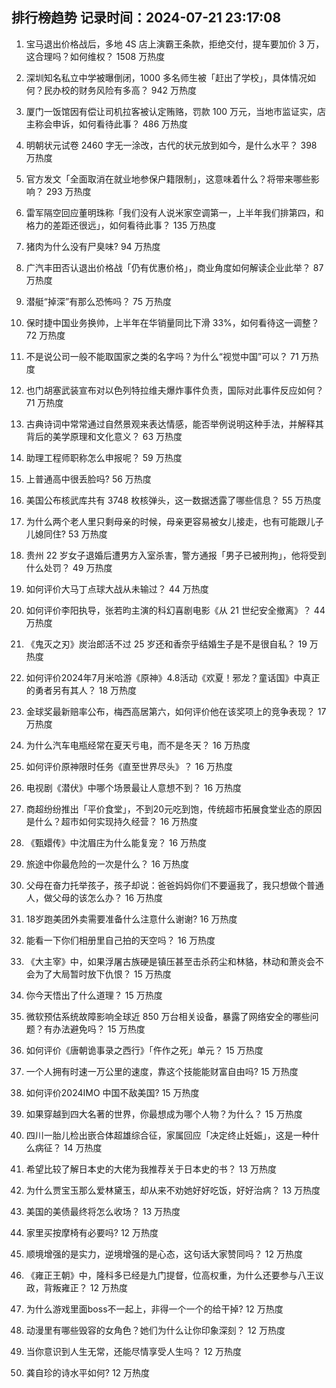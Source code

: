 
## 排行榜趋势 记录时间：2024-07-21 23:17:08
  
  1. 宝马退出价格战后，多地 4S 店上演霸王条款，拒绝交付，提车要加价 3 万，这合理吗？如何维权？ 1508 万热度
    
  2. 深圳知名私立中学被曝倒闭，1000 多名师生被「赶出了学校」，具体情况如何？民办校的财务风险有多高？ 942 万热度
    
  3. 厦门一饭馆因有偿让司机拉客被认定贿赂，罚款 100 万元，当地市监证实，店主称会申诉，如何看待此事？ 486 万热度
    
  4. 明朝状元试卷 2460 字无一涂改，古代的状元放到如今，是什么水平？ 398 万热度
    
  5. 官方发文「全面取消在就业地参保户籍限制」，这意味着什么？将带来哪些影响？ 293 万热度
    
  6. 雷军隔空回应董明珠称「我们没有人说米家空调第一，上半年我们排第四，和格力的差距还很远」，如何看待此事？ 135 万热度
    
  7. 猪肉为什么没有尸臭味? 94 万热度
    
  8. 广汽丰田否认退出价格战「仍有优惠价格」，商业角度如何解读企业此举？ 87 万热度
    
  9. 潜艇“掉深”有那么恐怖吗？ 75 万热度
    
  10. 保时捷中国业务换帅，上半年在华销量同比下滑 33%，如何看待这一调整？ 72 万热度
    
  11. 不是说公司一般不能取国家之类的名字吗？为什么“视觉中国”可以？ 71 万热度
    
  12. 也门胡塞武装宣布对以色列特拉维夫爆炸事件负责，国际对此事件反应如何？ 71 万热度
    
  13. 古典诗词中常常通过自然景观来表达情感，能否举例说明这种手法，并解释其背后的美学原理和文化意义？ 63 万热度
    
  14. 助理工程师职称怎么申报呢？ 59 万热度
    
  15. 上普通高中很丢脸吗? 56 万热度
    
  16. 美国公布核武库共有 3748 枚核弹头，这一数据透露了哪些信息？ 55 万热度
    
  17. 为什么两个老人里只剩母亲的时候，母亲更容易被女儿接走，也有可能跟儿子儿媳同住? 53 万热度
    
  18. 贵州 22 岁女子退婚后遭男方入室杀害，警方通报「男子已被刑拘」，他将受到什么处罚？ 49 万热度
    
  19. 如何评价大马丁点球大战从未输过？ 44 万热度
    
  20. 如何评价李阳执导，张若昀主演的科幻喜剧电影《从 21 世纪安全撤离》？ 44 万热度
    
  21. 《鬼灭之刃》炭治郎活不过 25 岁还和香奈乎结婚生子是不是很自私？ 19 万热度
    
  22. 如何评价2024年7月米哈游《原神》4.8活动《欢夏！邪龙？童话国》中真正的勇者另有其人？ 18 万热度
    
  23. 金球奖最新赔率公布，梅西高居第六，如何评价他在该奖项上的竞争表现？ 17 万热度
    
  24. 为什么汽车电瓶经常在夏天亏电，而不是冬天？ 16 万热度
    
  25. 如何评价原神限时任务《直至世界尽头》？ 16 万热度
    
  26. 电视剧《潜伏》中哪个场景最让人意想不到？ 16 万热度
    
  27. 商超纷纷推出「平价食堂」，不到20元吃到饱，传统超市拓展食堂业态的原因是什么？超市如何实现持久经营？ 16 万热度
    
  28. 《甄嬛传》中沈眉庄为什么能复宠？ 16 万热度
    
  29. 旅途中你最危险的一次是什么？ 16 万热度
    
  30. 父母在奋力托举孩子，孩子却说：爸爸妈妈你们不要逼我了，我只想做个普通人，做父母的该怎么办？ 16 万热度
    
  31. 18岁跑美团外卖需要准备什么注意什么谢谢? 16 万热度
    
  32. 能看一下你们相册里自己拍的天空吗？ 16 万热度
    
  33. 《大主宰》中，如果浮屠古族硬是镇压甚至击杀药尘和林貉，林动和萧炎会不会为了大局暂时放下仇恨？ 15 万热度
    
  34. 你今天悟出了什么道理？ 15 万热度
    
  35. 微软预估系统故障影响全球近 850 万台相关设备，暴露了网络安全的哪些问题？有办法避免吗？ 15 万热度
    
  36. 如何评价《唐朝诡事录之西行》「仵作之死」单元？ 15 万热度
    
  37. 一个人拥有时速一万公里的速度，靠这个技能能财富自由吗? 15 万热度
    
  38. 如何评价2024IMO 中国不敌美国? 15 万热度
    
  39. 如果穿越到四大名著的世界，你最想成为哪个人物？为什么？ 15 万热度
    
  40. 四川一胎儿检出嵌合体超雄综合征，家属回应「决定终止妊娠」，这是一种什么病征？ 14 万热度
    
  41. 希望比较了解日本史的大佬为我推荐关于日本史的书？ 13 万热度
    
  42. 为什么贾宝玉那么爱林黛玉，却从来不劝她好好吃饭，好好治病？ 13 万热度
    
  43. 美国的美债最终将怎么收场？ 13 万热度
    
  44. 家里买按摩椅有必要吗? 12 万热度
    
  45. 顺境增强的是实力，逆境增强的是心态，这句话大家赞同吗？ 12 万热度
    
  46. 《雍正王朝》中，隆科多已经是九门提督，位高权重，为什么还要参与八王议政，背叛雍正？ 12 万热度
    
  47. 为什么游戏里面boss不一起上，非得一个一个的给干掉? 12 万热度
    
  48. 动漫里有哪些毁容的女角色？她们为什么让你印象深刻？ 12 万热度
    
  49. 当你意识到人生无常，还能尽情享受人生吗？ 12 万热度
    
  50. 龚自珍的诗水平如何? 12 万热度
    
